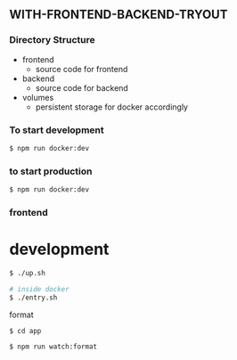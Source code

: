 ## WITH-FRONTEND-BACKEND-TRYOUT

### Directory Structure

- frontend
  - source code for frontend
- backend
  - source code for backend
- volumes
  - persistent storage for docker accordingly

### To start development
```bash
$ npm run docker:dev
```

### to start production
```bash
$ npm run docker:dev
```

### frontend

# development

```bash
$ ./up.sh

# inside docker
$ ./entry.sh

```

format

```bash
$ cd app

$ npm run watch:format

```
